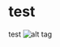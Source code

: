 # test
test
![alt tag](http://25.media.tumblr.com/84d7c569ec0b87ae81624302a798391c/tumblr_mkwef1pGjD1rbelkfo1_500.gif)
